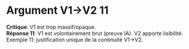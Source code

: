 # Argument V1→V2 11
**Critique**: V1 est trop massif/opaque.  
**Réponse 11**: V1 est volontairement brut (preuve IA). V2 apporte lisibilité.  
Exemple 11: justification unique de la continuité V1→V2.
